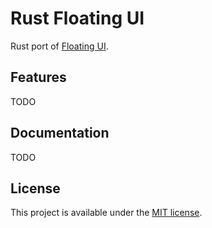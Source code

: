 # Rust Floating UI

Rust port of [Floating UI](https://floating-ui.com).

## Features

TODO

## Documentation

TODO

## License

This project is available under the [MIT license](LICENSE.md).
